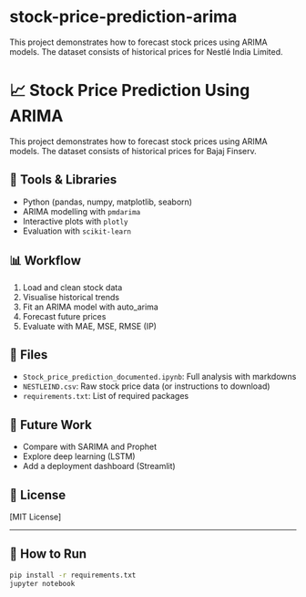 # stock-price-prediction-arima
This project demonstrates how to forecast stock prices using ARIMA models. The dataset consists of historical prices for Nestlé India Limited.
# 📈 Stock Price Prediction Using ARIMA

This project demonstrates how to forecast stock prices using ARIMA models. The dataset consists of historical prices for Bajaj Finserv.

## 🔧 Tools & Libraries
- Python (pandas, numpy, matplotlib, seaborn)
- ARIMA modelling with `pmdarima`
- Interactive plots with `plotly`
- Evaluation with `scikit-learn`

## 📊 Workflow
1. Load and clean stock data
2. Visualise historical trends
3. Fit an ARIMA model with auto_arima
4. Forecast future prices
5. Evaluate with MAE, MSE, RMSE (IP)

## 📁 Files
- `Stock_price_prediction_documented.ipynb`: Full analysis with markdowns
- `NESTLEIND.csv`: Raw stock price data (or instructions to download)
- `requirements.txt`: List of required packages

## 📌 Future Work
- Compare with SARIMA and Prophet
- Explore deep learning (LSTM)
- Add a deployment dashboard (Streamlit)

## 📜 License
[MIT License]

---

## 🚀 How to Run
```bash
pip install -r requirements.txt
jupyter notebook
